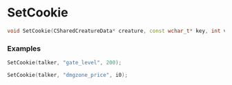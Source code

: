 # SetCookie
```cpp - C++
void SetCookie(CSharedCreatureData* creature, const wchar_t* key, int value);
```

### Examples
```cpp - C++
SetCookie(talker, "gate_level", 200);
```

```cpp - C++
SetCookie(talker, "dmgzone_price", i0);
```
